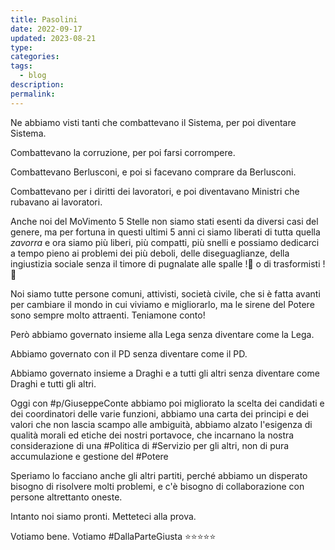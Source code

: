 ```yaml
---
title: Pasolini
date: 2022-09-17
updated: 2023-08-21
type: 
categories: 
tags:
  - blog
description: 
permalink: 
---
```


Ne abbiamo visti tanti che combattevano il Sistema, per poi diventare Sistema.

Combattevano la corruzione, per poi farsi corrompere.

Combattevano Berlusconi, e poi si facevano comprare da Berlusconi.

Combattevano per i diritti dei lavoratori, e poi diventavano Ministri che rubavano ai lavoratori.

Anche noi del MoVimento 5 Stelle non siamo stati esenti da diversi casi del genere, ma per fortuna in questi ultimi 5 anni ci siamo liberati di tutta quella *zavorra* e ora siamo più liberi, più compatti, più snelli e possiamo dedicarci a tempo pieno ai problemi dei più deboli, delle diseguaglianze, della ingiustizia sociale senza il timore di pugnalate alle spalle !🔪 o di trasformisti !🤡

Noi siamo tutte persone comuni, attivisti, società civile, che si è fatta avanti per cambiare il mondo in cui viviamo e migliorarlo, ma le sirene del Potere sono sempre molto attraenti. Teniamone conto!

Però abbiamo governato insieme alla Lega senza diventare come la Lega.

Abbiamo governato con il PD senza diventare come il PD.

Abbiamo governato insieme a Draghi e a tutti gli altri senza diventare come Draghi e tutti gli altri.

Oggi con #p/GiuseppeConte abbiamo poi migliorato la scelta dei candidati e dei coordinatori delle varie funzioni, abbiamo una carta dei principi e dei valori che non lascia scampo alle ambiguità, abbiamo alzato l'esigenza di qualità morali ed etiche dei nostri portavoce, che incarnano la nostra considerazione di una #Politica di #Servizio per gli altri, non di pura accumulazione e gestione del #Potere

Speriamo lo facciano anche gli altri partiti, perché abbiamo un disperato bisogno di risolvere molti problemi, e c'è bisogno di collaborazione con persone altrettanto oneste.

Intanto noi siamo pronti. Metteteci alla prova.

Votiamo bene. Votiamo #DallaParteGiusta ⭐️⭐️⭐️⭐️⭐️